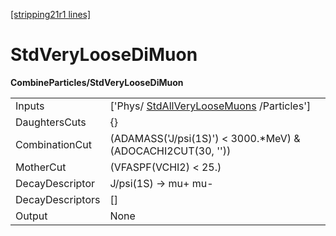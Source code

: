 [[stripping21r1 lines]](./stripping21r1-index)

# StdVeryLooseDiMuon

**CombineParticles/StdVeryLooseDiMuon**

|                  |                                                                                     |
|------------------|-------------------------------------------------------------------------------------|
| Inputs           | ['Phys/ [StdAllVeryLooseMuons](./stripping21r1-stdallveryloosemuons) /Particles'] |
| DaughtersCuts    | {}                                                                                  |
| CombinationCut   | (ADAMASS('J/psi(1S)') \< 3000.\*MeV) & (ADOCACHI2CUT(30, ''))                       |
| MotherCut        | (VFASPF(VCHI2) \< 25.)                                                              |
| DecayDescriptor  | J/psi(1S) -\> mu+ mu-                                                               |
| DecayDescriptors | []                                                                                |
| Output           | None                                                                                |
